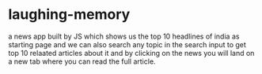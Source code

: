 # laughing-memory
a news app built by JS which shows us the top 10 headlines of india as starting page and we can also search any topic in the search input to get top 10 relaated articles about it and by clicking on the news you will land on a new tab where you can read the full article.
